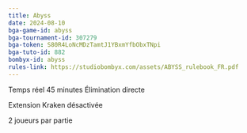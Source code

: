 ```yaml
---
title: Abyss
date: 2024-08-10
bga-game-id: abyss
bga-tournament-id: 307279
bga-token: S80R4LoNcMDzTamtJ1YBxmYfbObxTNpi
bga-tuto-id: 882
bombyx-id: abyss
rules-link: https://studiobombyx.com/assets/ABYSS_rulebook_FR.pdf
---
```


Temps réel 45 minutes Élimination directe

Extension Kraken désactivée

2 joueurs par partie